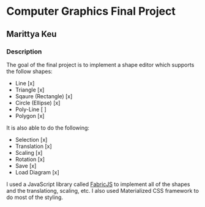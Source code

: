 # Computer Graphics Final Project
## Marittya Keu

### Description
The goal of the final project is to implement a shape editor which supports the follow shapes:
 - Line [x]
 - Triangle [x]
 - Sqaure (Rectangle) [x]
 - Circle (Ellipse) [x]
 - Poly-Line [ ]
 - Polygon [x]
 
It is also able to do the following:
 - Selection [x]
 - Translation [x]
 - Scaling [x]
 - Rotation [x]
 - Save  [x]
 - Load Diagram [x]
 
 I used a JavaScript library called [FabricJS](http://fabricjs.com/ "Fabric's Homepage") to implement all of the shapes and the translationg, scaling, etc.
 I also used Materialized CSS framework to do most of the styling.
